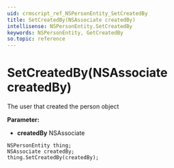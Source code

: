 ```yaml
---
uid: crmscript_ref_NSPersonEntity_SetCreatedBy
title: SetCreatedBy(NSAssociate createdBy)
intellisense: NSPersonEntity.SetCreatedBy
keywords: NSPersonEntity, GetCreatedBy
so.topic: reference
---
```


# SetCreatedBy(NSAssociate createdBy)

The user that created the person object

**Parameter:** 
 - **createdBy** NSAssociate

```crmscript
NSPersonEntity thing;
NSAssociate createdBy;
thing.SetCreatedBy(createdBy);
```

